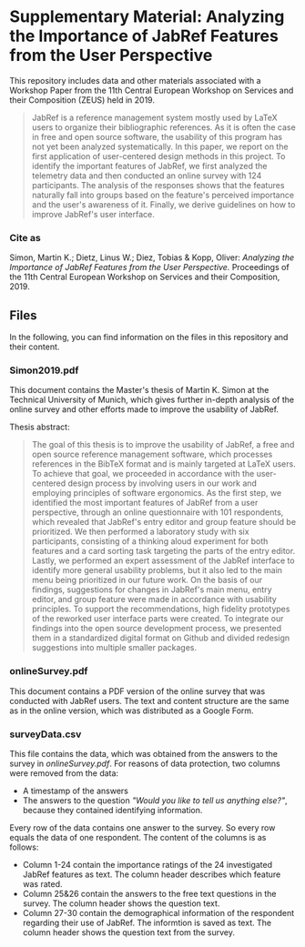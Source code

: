 # Supplementary Material: Analyzing the Importance of JabRef Features from the User Perspective

This repository includes data and other materials associated with a Workshop Paper from the 11th Central European Workshop on Services and their Composition (ZEUS) held in 2019.

>JabRef is a reference management system mostly used by LaTeX users to organize their bibliographic references. As it is often the case in free and open source software, the usability of this program has not yet been analyzed systematically. In this paper, we report on the first application of user-centered design methods in this project. To identify the important features of JabRef, we first analyzed the telemetry data and then conducted an online survey with 124 participants. The analysis of the responses shows that the features naturally fall into groups based on the feature's perceived importance and the user's awareness of it. Finally, we derive guidelines on how to improve JabRef's user interface.

### Cite as
Simon, Martin K.; Dietz, Linus W.; Diez, Tobias & Kopp, Oliver: *Analyzing the Importance of JabRef Features from the User Perspective.* Proceedings of the 11th Central European Workshop on Services and their Composition, 2019. 

## Files
In the following, you can find information on the files in this repository and their content.

### Simon2019.pdf

This document contains the Master's thesis of Martin K. Simon at the Technical University of Munich, which gives further in-depth analysis of the online survey and other efforts made to improve the usability of JabRef.

Thesis abstract:

>The goal of this thesis is to improve the usability of JabRef, a free and open source reference management software, which processes references in the BibTeX format and is mainly targeted at LaTeX users. To achieve that goal, we proceeded in accordance with the user-centered design process by involving users in our work and employing principles of software ergonomics. As the first step, we identified the most important features of JabRef from a user perspective, through an online questionnaire with 101 respondents, which revealed that JabRef's entry editor and group feature should be prioritized. We then performed a laboratory study with six participants, consisting of a thinking aloud experiment for both features and a card sorting task targeting the parts of the entry editor. Lastly, we performed an expert assessment of the JabRef interface to identify more general usability problems, but it also led to the main menu being prioritized in our future work. On the basis of our findings, suggestions for changes in JabRef's main menu, entry editor, and group feature were made in accordance with usability principles. To support the recommendations, high fidelity prototypes of the reworked user interface parts were created. To integrate our findings into the open source development process, we presented them in a standardized digital format on Github and divided redesign suggestions into multiple smaller packages.

### onlineSurvey.pdf

This document contains a PDF version of the online survey that was conducted with JabRef users. The text and content structure are the same as in the online version, which was distributed as a Google Form.

### surveyData.csv

This file contains the data, which was obtained from the answers to the survey in _onlineSurvey.pdf_. For reasons of data protection, two columns were removed from the data:

- A timestamp of the answers
- The answers to the question _"Would you like to tell us anything else?"_, because they contained identifying information.

Every row of the data contains one answer to the survey. So every row equals the data of one respondent.
The content of the columns is as follows:

- Column 1-24 contain the importance ratings of the 24 investigated JabRef features as text. The column header describes which feature was rated.
- Column 25&26 contain the answers to the free text questions in the survey. The column header shows the question text.
- Column 27-30 contain the demographical information of the respondent regarding their use of JabRef. The informtion is saved as text. The column header shows the question text from the survey.
